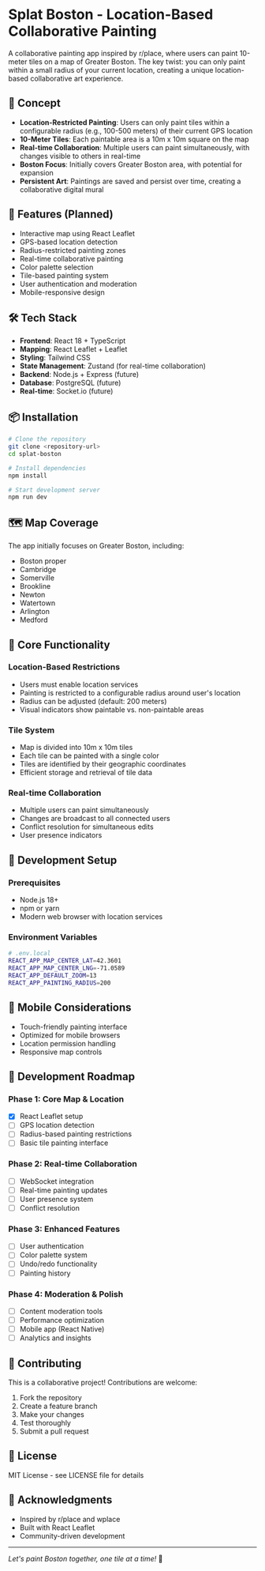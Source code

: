 # Splat Boston - Location-Based Collaborative Painting

A collaborative painting app inspired by r/place, where users can paint 10-meter tiles on a map of Greater Boston. The key twist: you can only paint within a small radius of your current location, creating a unique location-based collaborative art experience.

## 🎨 Concept

- **Location-Restricted Painting**: Users can only paint tiles within a configurable radius (e.g., 100-500 meters) of their current GPS location
- **10-Meter Tiles**: Each paintable area is a 10m x 10m square on the map
- **Real-time Collaboration**: Multiple users can paint simultaneously, with changes visible to others in real-time
- **Boston Focus**: Initially covers Greater Boston area, with potential for expansion
- **Persistent Art**: Paintings are saved and persist over time, creating a collaborative digital mural

## 🚀 Features (Planned)

- Interactive map using React Leaflet
- GPS-based location detection
- Radius-restricted painting zones
- Real-time collaborative painting
- Color palette selection
- Tile-based painting system
- User authentication and moderation
- Mobile-responsive design

## 🛠 Tech Stack

- **Frontend**: React 18 + TypeScript
- **Mapping**: React Leaflet + Leaflet
- **Styling**: Tailwind CSS
- **State Management**: Zustand (for real-time collaboration)
- **Backend**: Node.js + Express (future)
- **Database**: PostgreSQL (future)
- **Real-time**: Socket.io (future)

## 📦 Installation

```bash
# Clone the repository
git clone <repository-url>
cd splat-boston

# Install dependencies
npm install

# Start development server
npm run dev
```

## 🗺 Map Coverage

The app initially focuses on Greater Boston, including:
- Boston proper
- Cambridge
- Somerville
- Brookline
- Newton
- Watertown
- Arlington
- Medford

## 🎯 Core Functionality

### Location-Based Restrictions
- Users must enable location services
- Painting is restricted to a configurable radius around user's location
- Radius can be adjusted (default: 200 meters)
- Visual indicators show paintable vs. non-paintable areas

### Tile System
- Map is divided into 10m x 10m tiles
- Each tile can be painted with a single color
- Tiles are identified by their geographic coordinates
- Efficient storage and retrieval of tile data

### Real-time Collaboration
- Multiple users can paint simultaneously
- Changes are broadcast to all connected users
- Conflict resolution for simultaneous edits
- User presence indicators

## 🔧 Development Setup

### Prerequisites
- Node.js 18+ 
- npm or yarn
- Modern web browser with location services

### Environment Variables
```bash
# .env.local
REACT_APP_MAP_CENTER_LAT=42.3601
REACT_APP_MAP_CENTER_LNG=-71.0589
REACT_APP_DEFAULT_ZOOM=13
REACT_APP_PAINTING_RADIUS=200
```

## 📱 Mobile Considerations

- Touch-friendly painting interface
- Optimized for mobile browsers
- Location permission handling
- Responsive map controls

## 🚧 Development Roadmap

### Phase 1: Core Map & Location
- [x] React Leaflet setup
- [ ] GPS location detection
- [ ] Radius-based painting restrictions
- [ ] Basic tile painting interface

### Phase 2: Real-time Collaboration
- [ ] WebSocket integration
- [ ] Real-time painting updates
- [ ] User presence system
- [ ] Conflict resolution

### Phase 3: Enhanced Features
- [ ] User authentication
- [ ] Color palette system
- [ ] Undo/redo functionality
- [ ] Painting history

### Phase 4: Moderation & Polish
- [ ] Content moderation tools
- [ ] Performance optimization
- [ ] Mobile app (React Native)
- [ ] Analytics and insights

## 🤝 Contributing

This is a collaborative project! Contributions are welcome:

1. Fork the repository
2. Create a feature branch
3. Make your changes
4. Test thoroughly
5. Submit a pull request

## 📄 License

MIT License - see LICENSE file for details

## 🙏 Acknowledgments

- Inspired by r/place and wplace
- Built with React Leaflet
- Community-driven development

---

*Let's paint Boston together, one tile at a time!* 🎨
